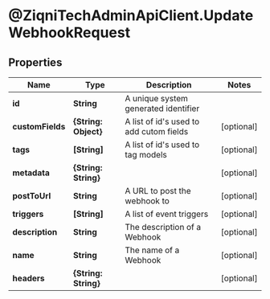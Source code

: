 # @ZiqniTechAdminApiClient.UpdateWebhookRequest

## Properties

Name | Type | Description | Notes
------------ | ------------- | ------------- | -------------
**id** | **String** | A unique system generated identifier | 
**customFields** | **{String: Object}** | A list of id&#39;s used to add cutom fields | [optional] 
**tags** | **[String]** | A list of id&#39;s used to tag models | [optional] 
**metadata** | **{String: String}** |  | [optional] 
**postToUrl** | **String** | A URL to post the webhook to | [optional] 
**triggers** | **[String]** | A list of event triggers | [optional] 
**description** | **String** | The description of a Webhook | [optional] 
**name** | **String** | The name of a Webhook | [optional] 
**headers** | **{String: String}** |  | [optional] 


